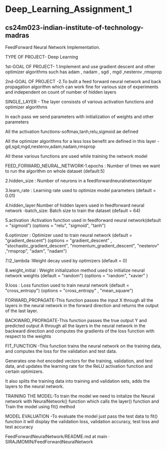# Deep_Learning_Assignment_1
cs24m023-indian-institute-of-technology-madras
----------------------------------------------------------------------------------------------------------------------------------------------------------------
FeedForward Neural Network Implementation.

TYPE OF PROJECT- Deep Learning

1st-GOAL OF PROJECT- 1.Implement and use gradient descent and other optimizer algorithms such has adam , nadam , sgd , mgd ,nesterov ,rmsprop

2nd-GOAL OF PROJECT -2.To bulit a feed forward neural network and back propagation algorithm which can work fine for various size of experiments and independent on count of number of hidden layers

SINGLE_LAYER - The layer consissts of various activation functions and optimizer algorithms

In each pass we send parameters with initialization of weights and other parameters

All the activation functions-softmax,tanh,relu,sigmoid ae defined

All the optimizer algorithms for a less loss benefit are defined in this layer -gd,sgd,mgd,nesterov,adam,nadam,rmsprop

All these various functions are used while training the network model

FEED_FORWARD_NEURAL_NETWORK-1.epochs : Number of times we want to run the algorithm on whole dataset (default:5)

2.hidden_size : Number of neurons in a feedforwardneuralnetworklayer

3.learn_rate : Learning rate used to optimize model parameters (default = 0.01)

4.hidden_layer:Number of hidden layers used in feedforward neural network -batch_size: Batch size to train the dataset (default = 64)

5.activation :Activation function used in feedforward neural network(default = "sigmoid") (options = "relu", "sigmoid", "tanh")

6.optimizer : Optimizer used to train neural network (default = "gradient_descent") (options = "gradient_descent" , "stochastic_gradient_descent", "momentum_gradient_descent", "nesterov" ,"rmsprop", "adam", "nadam")

7.l2_lambda :Weight decay used by optimizers (default = 0)

8.weight_initial : Weight initialization method used to initialize neural network weights (default = "random") (options = "random", "xavier" )

9.loss : Loss function used to train neural network (default = "cross_entropy") (options = "cross_entropy" , "mean_square")

FORWARD_PROPAGATE-This function passes the input X through all the layers in the neural network in the forward direction and returns the output of the last layer.

BACKWARD_PROPAGATE-This function passes the true output Y and predicted output A through all the layers in the neural network in the backward direction and computes the gradients of the loss function with respect to the weights

FIT_FUNCTION -This function trains the neural network on the training data, and computes the loss for the validation and test data.

Generates one-hot encoded vectors for the training, validation, and test data, and updates the learning rate for the ReLU activation function and certain optimizers.

It also splits the training data into training and validation sets, adds the layers to the neural network.

TRAINING THE MODEL-To train the model we need to initalize the Neural network with NeuralNetwork() function which calls the layer() function and Train the model using fit() method

MODEL EVALUATION -To evaluate the model just pass the test data to fit() function it will display the validation loss, validation accuracy, test loss and test accuracy

FeedForwardNeuralNetwork/README.md at main · SIRAJMOMIN/FeedForwardNeuralNetwork
